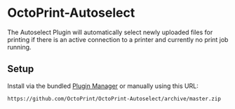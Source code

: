 # OctoPrint-Autoselect

The Autoselect Plugin will automatically select newly uploaded files for
printing if there is an active connection to a printer and currently no print
job running.

## Setup

Install via the bundled [Plugin Manager](https://github.com/foosel/OctoPrint/wiki/Plugin:-Plugin-Manager)
or manually using this URL:

    https://github.com/OctoPrint/OctoPrint-Autoselect/archive/master.zip
